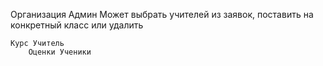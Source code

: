 

Организация Админ 
Может выбрать учителей из заявок, поставить на конкретный класс или удалить

    Курс Учитель
        Оценки Ученики